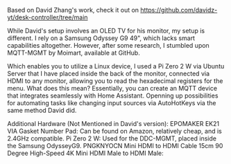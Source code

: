 Based on David Zhang's work, check it out on https://github.com/davidz-yt/desk-controller/tree/main

While David's setup involves an OLED TV for his monitor, my setup is different. I rely on a Samsung Odyssey G9 49", which lacks smart capabilities altogether. However, after some research, I stumbled upon MQTT-MGMT by Moimart, available at GitHub.

Which enables you to utilize a Linux device, I used a Pi Zero 2 W via Ubuntu Server that I have placed inside the back of the monitor, connected via HDMI to any monitor, allowing you to read the hexadecimal registers for the menu. What does this mean? Essentially, you can create an MQTT device that integrates seamlessly with Home Assistant. Openning up possibilities for automating tasks like changing input sources via AutoHotKeys via the same method David did.


Additional Hardware (Not Mentioned in David's version):
EPOMAKER EK21 VIA Gasket Number Pad: Can be found on Amazon, relatively cheap, and is 2.4GHz compatible.
Pi Zero 2 W: Used for the DDC-MGMT, placed inside the Samsung OdysseyG9.
PNGKNYOCN Mini HDMI to HDMI Cable 15cm 90 Degree High-Speed 4K Mini HDMI Male to HDMI Male: 

